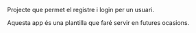 Projecte que permet el registre i login per un usuari.

Aquesta app és una plantilla que faré servir en futures ocasions.
